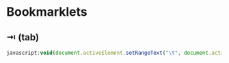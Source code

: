 Bookmarklets
============

⇥ (tab)
-

```js
javascript:void(document.activeElement.setRangeText("\t", document.activeElement.selectionStart, document.activeElement.selectionEnd, "end"));
```

